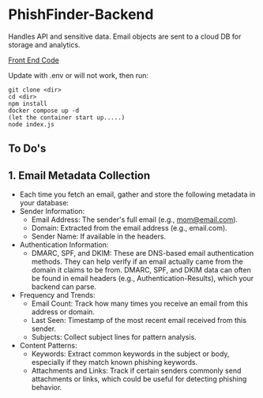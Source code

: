 # PhishFinder-Backend

Handles API and sensitive data. Email objects are sent to a cloud DB for storage and analytics.

[Front End Code](https://github.com/cjordan223/PhishFinder/)


Update with .env or will not work, then run:

```
git clone <dir>
cd <dir>
npm install
docker compose up -d
(let the container start up.....)
node index.js
```
## To Do's

## 1. Email Metadata Collection
* Each time you fetch an email, gather and store the following metadata in your database:
* Sender Information:
    * Email Address: The sender's full email (e.g., mom@email.com).
    * Domain: Extracted from the email address (e.g., email.com).
    * Sender Name: If available in the headers.
* Authentication Information:
    * DMARC, SPF, and DKIM: These are DNS-based email authentication methods. They can help verify if an email actually came from the domain it claims to be from. DMARC, SPF, and DKIM data can often be found in email headers (e.g., Authentication-Results), which your backend can parse.
* Frequency and Trends:
    * Email Count: Track how many times you receive an email from this address or domain.
    * Last Seen: Timestamp of the most recent email received from this sender.
    * Subjects: Collect subject lines for pattern analysis.
* Content Patterns:
    * Keywords: Extract common keywords in the subject or body, especially if they match known phishing keywords.
    * Attachments and Links: Track if certain senders commonly send attachments or links, which could be useful for detecting phishing behavior.



